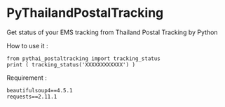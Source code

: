 # PyThailandPostalTracking
Get status of your EMS tracking from Thailand Postal Tracking by Python

How to use it :
```
from pythai_postaltracking import tracking_status
print ( tracking_status('XXXXXXXXXXXX') )
```

Requirement :
```
beautifulsoup4==4.5.1
requests==2.11.1
```
